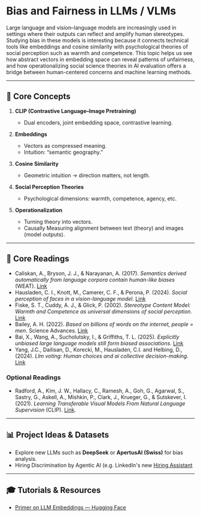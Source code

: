 # Bias and Fairness in LLMs / VLMs

Large language and vision–language models are increasingly used in settings where their outputs can reflect and amplify human stereotypes. Studying bias in these models is interesting because it connects technical tools like embeddings and cosine similarity with psychological theories of social perception such as warmth and competence. This topic helps us see how abstract vectors in embedding space can reveal patterns of unfairness, and how operationalizing social science theories in AI evaluation offers a bridge between human-centered concerns and machine learning methods.


---

## 🔑 Core Concepts

1. **CLIP (Contrastive Language–Image Pretraining)**
   - Dual encoders, joint embedding space, contrastive learning.

2. **Embeddings**
   - Vectors as compressed meaning.
   - Intuition: “semantic geography.”

3. **Cosine Similarity**
   - Geometric intuition → direction matters, not length.

4. **Social Perception Theories**
   - Psychological dimensions: warmth, competence, agency, etc.

5. **Operationalization**
   - Turning theory into vectors.
   - Causally Measuring alignment between text (theory) and images (model outputs).

---

## 📖 Core Readings

- Caliskan, A., Bryson, J. J., & Narayanan, A. (2017). *Semantics derived automatically from language corpora contain human-like biases* (WEAT). [Link](https://www.science.org/doi/pdf/10.1126/science.aal4230)
- Hausladen, C. I., Knott, M., Camerer, C. F., & Perona, P. (2024). *Social perception of faces in a vision-language model.*  [Link](https://dl.acm.org/doi/pdf/10.1145/3715275.3732041)
- Fiske, S. T., Cuddy, A. J., & Glick, P. (2002). *Stereotype Content Model: Warmth and Competence as universal dimensions of social perception.*  [Link](https://d1wqtxts1xzle7.cloudfront.net/49013872/Warmth_and_Competence_as_Universal_Dimen20160921-3310-1lvtfe0-libre.pdf?1474469807=&response-content-disposition=inline%3B+filename%3DWarmth_and_Competence_as_Universal_Dimen.pdf&Expires=1758630848&Signature=J0~E420wGbv20fSrXaTC6wK7YDSj0jAeACA-ORvHlCNLodr98qOxCrXoOZhikOjGduTj-DRhYUVYqVHJ0cGK~3dVIiMEKlcj~f8fcGKx0s0Nt6GH5afywe-eZs8o~zHhwO4XlwO74UC0ckdwP2dGUj75A7DigQLDZm5my-U8YGba~h-k20BkhdVzZa0kKq9UcpkOGCXcqDqNDoLNEDex1soxu-5dcMJPmfTtGsbqrmlgGUMxScFhsbOmzqfa2v9OdxfQIuV5fg9UYXetyaNhcY-Il6VexdXxmXKhXrfSkJYyVxlZ0MeilZtF4Ar66dfeSUvQQuFCGYP5NiNI85Sw-A__&Key-Pair-Id=APKAJLOHF5GGSLRBV4ZA)
- Bailey, A. H. (2022). *Based on billions of words on the internet, people = men.* Science Advances. [Link](https://www.science.org/doi/full/10.1126/sciadv.abm2463)  
- Bai, X., Wang, A., Sucholutsky, I., & Griffiths, T. L. (2025). *Explicitly unbiased large language models still form biased associations.* [Link](https://doi.org/10.1073/pnas.2416228122)
- Yang, J.C., Dailisan, D., Korecki, M., Hausladen, C.I. and Helbing, D., (2024). *Llm voting: Human choices and ai collective decision-making*. [Link](https://ojs.aaai.org/index.php/AIES/article/view/31758)

### Optional Readings
- Radford, A., Kim, J. W., Hallacy, C., Ramesh, A., Goh, G., Agarwal, S., Sastry, G., Askell, A., Mishkin, P., Clark, J., Krueger, G., & Sutskever, I. (2021). *Learning Transferable Visual Models From Natural Language Supervision* (CLIP). [Link](https://arxiv.org/abs/2103.00020). 
---

## 📊 Project Ideas & Datasets

- Explore new LLMs such as **DeepSeek** or **ApertusAI (Swiss)** for bias analysis.
- Hiring Discrimination by Agentic AI (e.g. LinkedIn's new [Hiring Assistant](https://business.linkedin.com/talent-solutions/hiring-assistant?trk=leader)

---

## 🎓 Tutorials & Resources

- [Primer on LLM Embeddings — Hugging Face](https://huggingface.co/spaces/hesamation/primer-llm-embedding?section=what_are_embeddings)  
